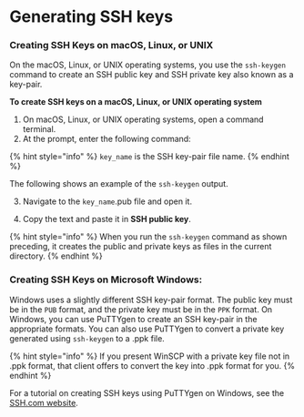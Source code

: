 # Generating SSH keys

### Creating SSH Keys on macOS, Linux, or UNIX

On the macOS, Linux, or UNIX operating systems, you use the `ssh-keygen` command to create an SSH public key and SSH private key also known as a key-pair.

**To create SSH keys on a macOS, Linux, or UNIX operating system**

1. On macOS, Linux, or UNIX operating systems, open a command terminal.
2.  At the prompt, enter the following command: 

{% hint style="info" %}
 `key_name` is the SSH key-pair file name.
{% endhint %}

The following shows an example of the `ssh-keygen` output.

3. Navigate to the `key_name`.pub file and open it.  

4.  Copy the text and paste it in **SSH public key**.

{% hint style="info" %}
  When you run the `ssh-keygen` command as shown preceding, it creates the public and private keys as files in the current directory.
{% endhint %}

### Creating SSH Keys on Microsoft Windows:

Windows uses a slightly different SSH key-pair format. The public key must be in the `PUB` format, and the private key must be in the `PPK` format. On Windows, you can use PuTTYgen to create an SSH key-pair in the appropriate formats. You can also use PuTTYgen to convert a private key generated using `ssh-keygen` to a .ppk file.

{% hint style="info" %}
If you present WinSCP with a private key file not in .ppk format, that client offers to convert the key into .ppk format for you.
{% endhint %}

For a tutorial on creating SSH keys using PuTTYgen on Windows, see the [SSH.com website](https://www.ssh.com/ssh/putty/windows/puttygen).

